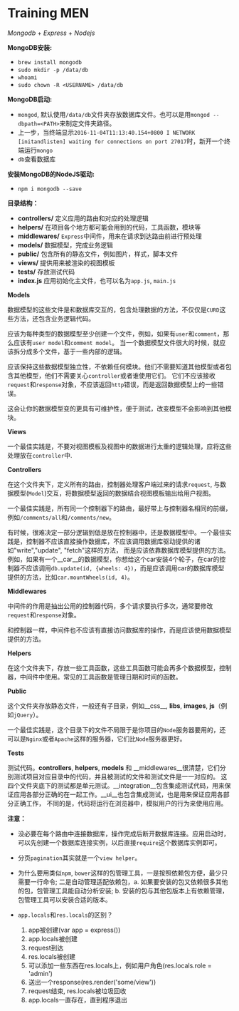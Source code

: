 # Training MEN

_Mongodb_ + _Express_ + _Nodejs_

__MongoDB安装:__

*   `brew install mongodb`
*   `sudo mkdir -p /data/db`
*   `whoami`
*   `sudo chown -R <USERNAME> /data/db`

__MongoDB启动:__

*   `mongod`, 默认使用`/data/db`文件夹存放数据库文件。也可以是用`mongod --dbpath=<PATH>`来制定文件夹路径。
*   上一步，当终端显示`2016-11-04T11:13:40.154+0800 I NETWORK  [initandlisten] waiting for connections on port 27017`时，新开一个终端运行`mongo`
*   `db`查看数据库

__安装MongoDB的NodeJS驱动:__

*   `npm i mongodb --save`


__目录结构：__

*   __controllers/__ 定义应用的路由和对应的处理逻辑
*   __helpers/__ 在项目各个地方都可能会用到的代码，工具函数，模块等
*   __middlewares/__ `Express`中间件，用来在请求到达路由前进行预处理
*   __models/__ 数据模型，完成业务逻辑
*   __public/__ 包含所有的静态文件，例如图片，样式，脚本文件
*   __views/__ 提供用来被渲染的视图模板
*   __tests/__ 存放测试代码
*   __index.js__ 应用初始化主文件，也可以名为`app.js`, `main.js`

__Models__

数据模型的这些文件是和数据库交互的，包含处理数据的方法，不仅仅是`CURD`这些方法，还包含业务逻辑代码。

应该为每种类型的数据模型至少创建一个文件，例如，如果有`user`和`comment`，那么应该有`user model`和`comment model`。
当一个数据模型文件很大的时候，就应该拆分成多个文件，基于一些内部的逻辑。

应该保持这些数据模型独立性，不依赖任何模块。他们不需要知道其他模型或者包含其他模型，他们不需要关心`controller`或者谁使用它们。
它们不应该接收`request`和`response`对象，不应该返回`http`错误，而是返回数据模型上的一些错误。

这会让你的数据模型变的更具有可维护性，便于测试，改变模型不会影响到其他模块。

__Views__

一个最佳实践是，不要对视图模板及视图中的数据进行太重的逻辑处理，应将这些处理放在`controller`中.

__Controllers__

在这个文件夹下，定义所有的路由，控制器处理客户端过来的请求`request`, 与数据模型(`Model`)交互，将数据模型返回的数据结合视图模板输出给用户视图。

一个最佳实践是，所有同一个控制器下的路由，最好带上与控制器名相同的前缀，例如`/comments/all`和`/comments/new`。

有时候，很难决定一部分逻辑到低是放在控制器中，还是数据模型中。一个最佳实践是，控制器不应该直接操作数据库，不应该调用数据库驱动提供的诸如"write","update", "fetch"这样的方法，
而是应该依靠数据库模型提供的方法。例如，如果有一个__car__的数据模型，你想给这个car安装4个轮子，在car的控制器不应该调用`db.update(id, {wheels: 4})`，而是应该调用car的数据库模型
提供的方法，比如`car.mountWheels(id, 4)`。

__Middlewares__

中间件的作用是抽出公用的控制器代码，多个请求要执行多次，通常要修改`request`和`response`对象。

和控制器一样，中间件也不应该有直接访问数据库的操作，而是应该使用数据模型提供的方法。

__Helpers__

在这个文件夹下，存放一些工具函数，这些工具函数可能会再多个数据模型，控制器，中间件中使用。常见的工具函数是管理日期和时间的函数。

__Public__

这个文件夹存放静态文件，一般还有子目录，例如__css__, __libs__, __images__, __js__（例如`jQuery`）。

一个最佳实践是，这个目录下的文件不局限于是你项目的`Node`服务器要用的，还可以是`Nginx`或者`Apache`这样的服务器，它们比`Node`服务器更好。

__Tests__

测试代码。__controllers__, __helpers__, __models__ 和 __middlewares__很清楚，它们分别测试项目对应目录中的代码，并且被测试的文件和测试文件是一一对应的。
这四个文件夹底下的测试都是单元测试。__integration__包含集成测试代码，用来保证应用各部分正确的在一起工作。__ui__也包含集成测试，也是用来保证应用各部分正确工作，
不同的是，代码将运行在浏览器中，模拟用户的行为来使用应用。


__注意：__

* 没必要在每个路由中连接数据库，操作完成后断开数据库连接。应用启动时，可以先创建一个数据库连接实例，以后直接`require`这个数据库实例即可。

* 分页`pagination`其实就是一个`view helper`。

* 为什么要用类似`npm`, `bower`这样的包管理工具，一是按照依赖包方便，最少只需要一行命令; 二是自动管理适配依赖包，a. 如果要安装的包又依赖很多其他的包，包管理工具能自动分析安装; b. 安装的包与其他包版本上有依赖管理，包管理工具可以安装合适的版本。

* `app.locals`和`res.locals`的区别？

    1. app被创建(var app = express())
    2. app.locals被创建
    3. request到达
    4. res.locals被创建
    5. 可以添加一些东西在res.locals上，例如用户角色(res.locals.role = 'admin')
    6. 送出一个response(res.render('some/view'))
    7. request结束, res.locals被垃圾回收
    8. app.locals一直存在，直到程序退出
